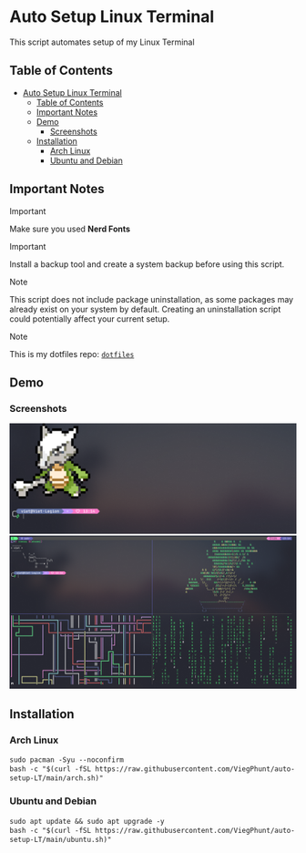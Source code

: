 # Auto Setup Linux Terminal
This script automates setup of my Linux Terminal

## Table of Contents
- [Auto Setup Linux Terminal](#auto-setup-linux-terminal)
  - [Table of Contents](#table-of-contents)
  - [Important Notes](#important-notes)
  - [Demo](#demo)
    - [Screenshots](#screenshots)
  - [Installation](#installation)
    - [Arch Linux](#arch-linux)
    - [Ubuntu and Debian](#ubuntu-and-debian)

## Important Notes
> [!IMPORTANT]
> Make sure you used **Nerd Fonts**

> [!IMPORTANT]
> Install a backup tool and create a system backup before using this script.

> [!NOTE]
> This script does not include package uninstallation, as some packages may already exist on your system by default. Creating an uninstallation script could potentially affect your current setup.

> [!NOTE]
> This is my dotfiles repo: [`dotfiles`](https://github.com/ViegPhunt/Dotfiles)

## Demo
### Screenshots
![screenshot1](./demo_images/screenshot-1.png)
![screenshot2](./demo_images/screenshot-2.png)

## Installation
### Arch Linux
```
sudo pacman -Syu --noconfirm
bash -c "$(curl -fSL https://raw.githubusercontent.com/ViegPhunt/auto-setup-LT/main/arch.sh)"
```

### Ubuntu and Debian
```
sudo apt update && sudo apt upgrade -y
bash -c "$(curl -fSL https://raw.githubusercontent.com/ViegPhunt/auto-setup-LT/main/ubuntu.sh)"
```
